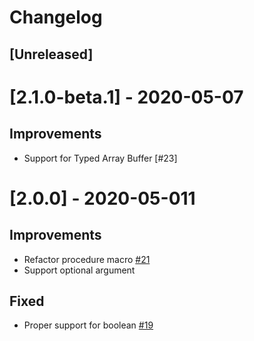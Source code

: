 # Changelog

## [Unreleased]

# [2.1.0-beta.1] - 2020-05-07

## Improvements
- Support for Typed Array Buffer [#23]

# [2.0.0] - 2020-05-011

## Improvements
- Refactor procedure macro [#21](https://github.com/infinyon/node-bindgen/pull/21)
- Support optional argument

## Fixed

- Proper support for boolean [#19](https://github.com/infinyon/node-bindgen/pull/19)